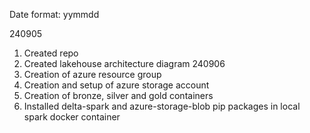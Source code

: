 Date format: yymmdd

240905
1. Created repo
2. Created lakehouse architecture diagram
240906
1. Creation of azure resource group
2. Creation and setup of azure storage account
3. Creation of bronze, silver and gold containers
4. Installed delta-spark and azure-storage-blob pip packages in local spark docker container